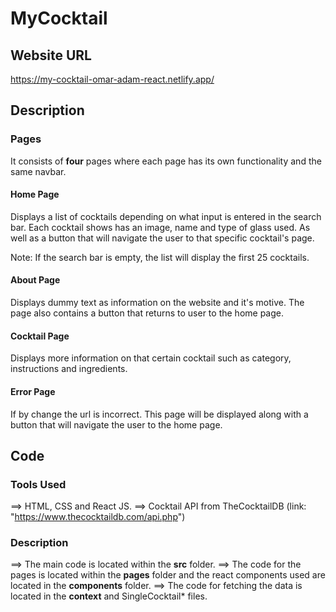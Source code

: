 # MyCocktail

## Website URL
https://my-cocktail-omar-adam-react.netlify.app/

## Description

### Pages
It consists of **four** pages where each page has its own functionality and the same navbar.

#### Home Page
Displays a list of cocktails depending on what input is entered in the search bar. Each cocktail
shows has an image, name and type of glass used. As well as a button that will navigate the user 
to that specific cocktail's page.

Note: If the search bar is empty, the list will display the first 25 cocktails.

#### About Page
Displays dummy text as information on the website and it's motive. The page also contains a button
that returns to user to the home page.

#### Cocktail Page
Displays more information on that certain cocktail such as category, instructions and ingredients.

#### Error Page
If by change the url is incorrect. This page will be displayed along with a button that will 
navigate the user to the home page.

## Code

### Tools Used
==> HTML, CSS and React JS.
==> Cocktail API from TheCocktailDB (link: "https://www.thecocktaildb.com/api.php")

### Description
==> The main code is located within the **src** folder. 
==> The code for the pages is located within the **pages** folder and the react components used are
located in the **components** folder. 
==> The code for fetching the data is located in the **context** and SingleCocktail* files.
